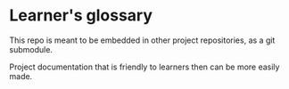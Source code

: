 # Learner's glossary

This repo is meant to be embedded in other project repositories, as a git submodule.

Project documentation that is friendly to learners then can be more easily made.
